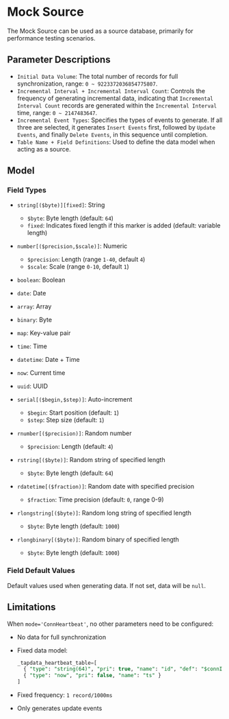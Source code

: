 # Mock Source



The Mock Source can be used as a source database, primarily for performance testing scenarios.

## Parameter Descriptions

- `Initial Data Volume`: The total number of records for full synchronization, range: `0 ~ 9223372036854775807`.
- `Incremental Interval + Incremental Interval Count`: Controls the frequency of generating incremental data, indicating that `Incremental Interval Count` records are generated within the `Incremental Interval` time, range: `0 ~ 2147483647`.
- `Incremental Event Types`: Specifies the types of events to generate. If all three are selected, it generates `Insert Events` first, followed by `Update Events`, and finally `Delete Events`, in this sequence until completion.
- `Table Name + Field Definitions`: Used to define the data model when acting as a source.

## Model

### Field Types

- `string[($byte)][fixed]`: String

  - `$byte`: Byte length (default: `64`)
  - `fixed`: Indicates fixed length if this marker is added (default: variable length)

- `number[($precision,$scale)]`: Numeric

  - `$precision`: Length (range `1-40`, default `4`)
  - `$scale`: Scale (range `0-10`, default `1`)

- `boolean`: Boolean

- `date`: Date

- `array`: Array

- `binary`: Byte

- `map`: Key-value pair

- `time`: Time

- `datetime`: Date + Time

- `now`: Current time

- `uuid`: UUID

- `serial[($begin,$step)]`: Auto-increment

  - `$begin`: Start position (default: `1`)
  - `$step`: Step size (default: `1`)

- `rnumber[($precision)]`: Random number

  - `$precision`: Length (default: `4`)

- `rstring[($byte)]`: Random string of specified length

  - `$byte`: Byte length (default: `64`)

- `rdatetime[($fraction)]`: Random date with specified precision

  - `$fraction`: Time precision (default: `0`, range 0-9)

- `rlongstring[($byte)]`: Random long string of specified length

  - `$byte`: Byte length (default: `1000`)

- `rlongbinary[($byte)]`: Random binary of specified length

  - `$byte`: Byte length (default: `1000`)

### Field Default Values

Default values used when generating data. If not set, data will be `null`.

## Limitations 

When `mode='ConnHeartbeat'`, no other parameters need to be configured:

- No data for full synchronization
- Fixed data model:

  ```sql
  _tapdata_heartbeat_table=[
    { "type": "string(64)", "pri": true, "name": "id", "def": "$connId" },
    { "type": "now", "pri": false, "name": "ts" }
  ]
  ```

- Fixed frequency: `1 record/1000ms`
- Only generates update events